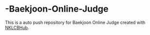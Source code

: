 # -Baekjoon-Online-Judge
This is a auto push repository for Baekjoon Online Judge created with [NKLCBHub](https://github.com/Donghyeon0915/NKLCB_Hub).
